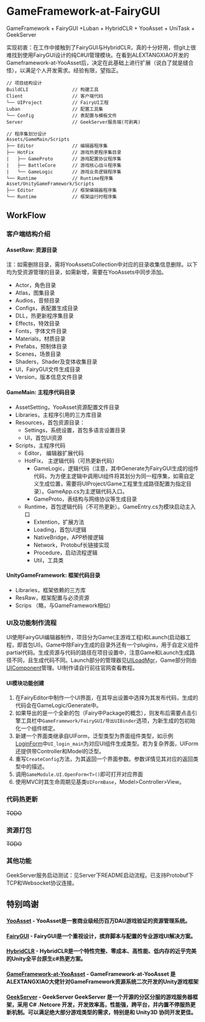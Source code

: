 # GameFramework-at-FairyGUI

GameFramework + FairyGUI +Luban + HybridCLR + YooAsset + UniTask + GeekServer

实现初衷：在工作中接触到了FairyGUI与HybridCLR，真的十分好用，但git上很难找到使用FairyGUI设计的纯C#UI管理模块。在看到ALEXTANGXIAO开发的Gameframework-at-YooAsset后，决定在此基础上进行扩展（说白了就是缝合怪），以满足个人开发需求。经验有限，望指正。

```
// 项目结构设计
BuildCLI                // 构建工具
Client                  // 客户端代码
└── UIProject           // FairyUI工程
Luban                   // 配置工具集
└── Config              // 表配置与模板文件
Server                  // GeekServer服务端(可剥离)
```

```
// 程序集划分设计
Assets/GameMain/Scripts
├── Editor              // 编辑器程序集
├── HotFix              // 游戏热更程序集目录
|   ├── GameProto       // 游戏配置协议程序集
|   ├── BattleCore      // 游戏核心战斗程序集
|   └── GameLogic       // 游戏业务逻辑程序集
└── Runtime             // Runtime程序集
Asset/UnityGameFramework/Scripts
├── Editor              // 框架编辑器程序集
└── Runtime             // 框架运行时程序集
```

## WorkFlow
### 客户端结构介绍
#### AssetRaw: 资源目录
注：如需删除目录，需将YooAssetsCollection中对应的目录收集信息删除。以下均为受资源管理的目录，如需新增，需要在YooAssets中同步添加。
* Actor，角色目录
* Atlas，图集目录
* Audios，音频目录
* Configs，表配置生成目录
* DLL，热更新程序集目录
* Effects，特效目录
* Fonts，字体文件目录
* Materials，材质目录
* Prefabs，预制体目录
* Scenes，场景目录
* Shaders，Shader及变体收集目录
* UI，FairyGUI文件生成目录
* Version，版本信息文件目录

#### GameMain: 主程序代码目录
* AssetSetting，YooAsset资源配置文件目录
* Libraries，主程序引用的三方库目录
* Resources，首包资源目录：
    + Settings，系统设置，首包多语言设置目录
    + UI，首包UI资源
* Scripts，主程序代码
    + Editor， 编辑器扩展代码
    + HotFix， 主逻辑代码（可热更新代码）
        - GameLogic，逻辑代码（注意，其中Generate为FairyGUI生成的组件代码，为方便主逻辑中调用UI组件将其划分为同一程序集，如需自定义生成位置，需要将UIProject/Game工程里生成路径配置为指定目录）。GameApp.cs为主逻辑代码入口。
        - GameProto，表结构与网络协议等生成目录
    + Runtime，首包逻辑代码（不可热更新）。GameEntry.cs为模块启动主入口
        - Extention，扩展方法
        - Loading，首包UI逻辑
        - NativeBridge，APP桥接逻辑
        - Network，Protobuf长链接实现
        - Procedure，启动流程逻辑
        - Util，工具类

#### UnityGameFramework: 框架代码目录
* Libraries，框架依赖的三方库
* ResRaw，框架配置与必须资源
* Scrips （略，与GameFramework相似）

### UI及功能制作流程
UI使用FairyGUI编辑器制作，项目分为Game(主游戏工程)和Launch(启动器工程，即首包UI)。Game中除Fairy生成的目录外还有一个plugins，用于自定义组件partial代码。生成资源与代码的路径在项目设置中，注意Game和Launch生成路径不同，且生成代码不同。Launch部分的管理器见[UILoadMgr](Client/Assets/GameMain/Scripts/Runtime/Loading/UILoadMgr.cs)，Game部分则由[UIComponent](Client/Assets/UnityGameFramework/Scripts/Runtime/UI/UIComponent.cs)管理。UI制作请自行前往官网查看教程。
#### UI模块功能创建
1. 在FairyEditor中制作一个UI界面，在其导出设置中选择为其发布代码，生成的代码会在GameLogic/Generate中。
2. 如果导出的是一个全新的包（Fairy中Package的概念），则发布后需要点击引擎工具栏中`GameFramework/FairyGUI/导出UIBinder`选项，为新生成的包初始化一个组件绑定。
3. 新建一个界面类继承自UIForm，泛型类型为界面组件类型，如示例[LoginForm](Client/Assets/GameMain/Scripts/HotFix/GameLogic/Login/UI/LoginForm.cs)中`UI_login_main`为对应UI组件生成类型。若为复杂界面，UIForm还提供带Controller和Model的泛型。
4. 重写`CreateConfig`方法，为其返回一个界面参数。参数详情见其对应的返回类型中的描述。
5. 调用`GameModule.UI.OpenForm<T>()`即可打开对应界面
6. 使用MVC时其生命周期见基类`UIFormBase`，Model>Controller>View。


### 代码热更新
~~TODO~~

### 资源打包
~~TODO~~


### 其他功能
GeekServer服务启动测试：见Server下README启动流程。已支持Protobuf下TCP和Websocket协议连接。


## <strong>特别鸣谢
#### <a href="https://github.com/tuyoogame/YooAsset"><strong>YooAsset</strong></a> - YooAsset是一套商业级经历百万DAU游戏验证的资源管理系统。
#### <a href="https://fairygui.com"><strong>FairyGUI</strong></a> - FairyGUI是一个重视设计，摈弃脚本与配置的专业游戏UI解决方案。
#### <a href="https://hybridclr.doc.code-philosophy.com/"><strong>HybridCLR</strong></a> - HybridCLR是一个特性完整、零成本、高性能、低内存的近乎完美的Unity全平台原生c#热更方案。
#### <a href="https://github.com/Alex-Rachel/GameFramework-Next"><strong>GameFramework-at-YooAsset</strong></a> - GameFramework-at-YooAsset 是ALEXTANGXIAO大佬针对GameFramework资源系统二次开发的Unity游戏框架
#### <a href="https://github.com/leeveel/GeekServer"><strong>GeekServer</strong></a> - GeekServer GeekServer 是一个开源的分区分服的游戏服务器框架，采用 C# .Netcore 开发，开发效率高，性能强，跨平台，并内置不停服热更新机制。可以满足绝大部分游戏类型的需求，特别是和 Unity3D 协同开发更佳。
